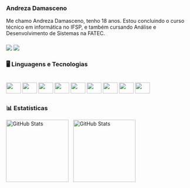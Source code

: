 ### Andreza Damasceno

<p>Me chamo Andreza Damasceno, tenho 18 anos. Estou concluindo o curso técnico em informática no IFSP, e também cursando Análise e Desenvolvimento de Sistemas na FATEC.</p>

### 

<div> 
  <a href="https://instagram.com/andrezafdamasceno" target="_blank"><img src="https://img.shields.io/badge/-Instagram-%23E4405F?style=for-the-badge&logo=instagram&logoColor=white" target="_blank"></a>
  <a href="www.linkedin.com/in/andrezafdamasceno06" target="_blank"><img src="https://img.shields.io/badge/-LinkedIn-%230077B5?style=for-the-badge&logo=linkedin&logoColor=white" target="_blank"></a> 
</div>
  
### 🖥 Linguagens e Tecnologias

<div style="display: inline_block"><br>
  <img align="center" height="30" width="40" src="https://cdn.jsdelivr.net/gh/devicons/devicon@latest/icons/aftereffects/aftereffects-original.svg" />
  <img align="center" height="30" width="40" src="https://cdn.jsdelivr.net/gh/devicons/devicon@latest/icons/html5/html5-original.svg" />
  <img align="center" height="30" width="40" src="https://cdn.jsdelivr.net/gh/devicons/devicon@latest/icons/css3/css3-original.svg" />
  <img align="center" height="30" width="40" src="https://cdn.jsdelivr.net/gh/devicons/devicon@latest/icons/mysql/mysql-original.svg" />
  <img align="center" height="30" width="40" src="https://cdn.jsdelivr.net/gh/devicons/devicon@latest/icons/spring/spring-original.svg" />
  <img align="center" height="30" width="40" src="https://cdn.jsdelivr.net/gh/devicons/devicon@latest/icons/flutter/flutter-original.svg" />
  <img align="center" height="30" width="40" src="https://cdn.jsdelivr.net/gh/devicons/devicon@latest/icons/dart/dart-original.svg" />
  <img align="center" height="30" width="40" src="https://cdn.jsdelivr.net/gh/devicons/devicon@latest/icons/java/java-plain.svg" />
  <img align="center" height="30" width="40" src="https://cdn.jsdelivr.net/gh/devicons/devicon@latest/icons/cplusplus/cplusplus-original.svg" />
</div>

##

### 📊 Estatísticas

<p>
  <img 
    align="left" alt="GitHub Stats" height="170" style="padding-right: 10px;" 
    src="https://github-readme-stats.vercel.app/api?username=andrwza&show_icons=true&theme=bear&include_all_commits=true&locale=pt-br"/>

  <img 
    align="left" alt="GitHub Stats" height="170" 
    src="https://github-readme-stats.vercel.app/api/top-langs/?username=andrwza&theme=bear&layout=compact&custom_title=Tecnologias&langs_count=9"/>
</p>
